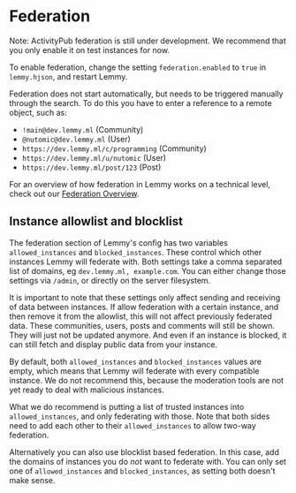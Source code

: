# Federation 

Note: ActivityPub federation is still under development. We recommend that you only enable it on test instances for now.

To enable federation, change the setting `federation.enabled` to `true` in `lemmy.hjson`, and restart Lemmy.

Federation does not start automatically, but needs to be triggered manually through the search. To do this you have to enter a reference to a remote object, such as:

- `!main@dev.lemmy.ml` (Community)
- `@nutomic@dev.lemmy.ml` (User)
- `https://dev.lemmy.ml/c/programming` (Community)
- `https://dev.lemmy.ml/u/nutomic` (User)
- `https://dev.lemmy.ml/post/123` (Post)

For an overview of how federation in Lemmy works on a technical level, check out our [Federation Overview](contributing_federation_overview.md).

## Instance allowlist and blocklist

The federation section of Lemmy's config has two variables `allowed_instances` and `blocked_instances`. These control which other instances Lemmy will federate with. Both settings take a comma separated list of domains, eg `dev.lemmy.ml, example.com`. You can either change those settings via `/admin`, or directly on the server filesystem. 

It is important to note that these settings only affect sending and receiving of data between instances. If allow federation with a certain instance, and then remove it from the allowlist, this will not affect previously federated data. These communities, users, posts and comments will still be shown. They will just not be updated anymore. And even if an instance is blocked, it can still fetch and display public data from your instance.

By default, both `allowed_instances` and `blocked_instances` values are empty, which means that Lemmy will federate with every compatible instance. We do not recommend this, because the moderation tools are not yet ready to deal with malicious instances.

What we do recommend is putting a list of trusted instances into `allowed_instances`, and only federating with those. Note that both sides need to add each other to their `allowed_instances` to allow two-way federation.

Alternatively you can also use blocklist based federation. In this case, add the domains of instances you do *not* want to federate with. You can only set one of `allowed_instances` and `blocked_instances`, as setting both doesn't make sense.
